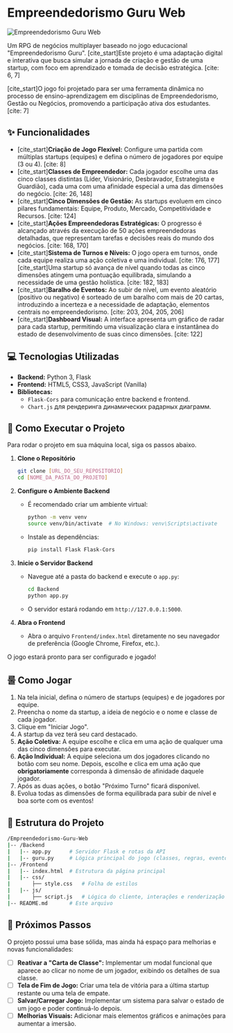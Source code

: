 # Empreendedorismo Guru Web

![Empreendedorismo Guru Web](httpsd://i.imgur.com/8a5C4gH.png)

Um RPG de negócios multiplayer baseado no jogo educacional "Empreendedorismo Guru". [cite_start]Este projeto é uma adaptação digital e interativa que busca simular a jornada de criação e gestão de uma startup, com foco em aprendizado e tomada de decisão estratégica. [cite: 6, 7]

[cite_start]O jogo foi projetado para ser uma ferramenta dinâmica no processo de ensino-aprendizagem em disciplinas de Empreendedorismo, Gestão ou Negócios, promovendo a participação ativa dos estudantes. [cite: 7]

## ✨ Funcionalidades

* [cite_start]**Criação de Jogo Flexível:** Configure uma partida com múltiplas startups (equipes) e defina o número de jogadores por equipe (3 ou 4). [cite: 8]
* [cite_start]**Classes de Empreendedor:** Cada jogador escolhe uma das cinco classes distintas (Líder, Visionário, Desbravador, Estrategista e Guardião), cada uma com uma afinidade especial a uma das dimensões do negócio. [cite: 26, 148]
* [cite_start]**Cinco Dimensões de Gestão:** As startups evoluem em cinco pilares fundamentais: Equipe, Produto, Mercado, Competitividade e Recursos. [cite: 124]
* [cite_start]**Ações Empreendedoras Estratégicas:** O progresso é alcançado através da execução de 50 ações empreendedoras detalhadas, que representam tarefas e decisões reais do mundo dos negócios. [cite: 168, 170]
* [cite_start]**Sistema de Turnos e Níveis:** O jogo opera em turnos, onde cada equipe realiza uma ação coletiva e uma individual. [cite: 176, 177] [cite_start]Uma startup só avança de nível quando todas as cinco dimensões atingem uma pontuação equilibrada, simulando a necessidade de uma gestão holística. [cite: 182, 183]
* [cite_start]**Baralho de Eventos:** Ao subir de nível, um evento aleatório (positivo ou negativo) é sorteado de um baralho com mais de 20 cartas, introduzindo a incerteza e a necessidade de adaptação, elementos centrais no empreendedorismo. [cite: 203, 204, 205, 206]
* [cite_start]**Dashboard Visual:** A interface apresenta um gráfico de radar para cada startup, permitindo uma visualização clara e instantânea do estado de desenvolvimento de suas cinco dimensões. [cite: 122]

## 💻 Tecnologias Utilizadas

* **Backend:** Python 3, Flask
* **Frontend:** HTML5, CSS3, JavaScript (Vanilla)
* **Bibliotecas:**
    * `Flask-Cors` para comunicação entre backend e frontend.
    * `Chart.js` для рендеринга динамических радарных диаграмм.

## 🚀 Como Executar o Projeto

Para rodar o projeto em sua máquina local, siga os passos abaixo.

1.  **Clone o Repositório**
    ```bash
    git clone [URL_DO_SEU_REPOSITORIO]
    cd [NOME_DA_PASTA_DO_PROJETO]
    ```

2.  **Configure o Ambiente Backend**
    * É recomendado criar um ambiente virtual:
        ```bash
        python -m venv venv
        source venv/bin/activate  # No Windows: venv\Scripts\activate
        ```
    * Instale as dependências:
        ```bash
        pip install Flask Flask-Cors
        ```

3.  **Inicie o Servidor Backend**
    * Navegue até a pasta do backend e execute o `app.py`:
        ```bash
        cd Backend
        python app.py
        ```
    * O servidor estará rodando em `http://127.0.0.1:5000`.

4.  **Abra o Frontend**
    * Abra o arquivo `Frontend/index.html` diretamente no seu navegador de preferência (Google Chrome, Firefox, etc.).

O jogo estará pronto para ser configurado e jogado!

## 룰 Como Jogar

1.  Na tela inicial, defina o número de startups (equipes) e de jogadores por equipe.
2.  Preencha o nome da startup, a ideia de negócio e o nome e classe de cada jogador.
3.  Clique em "Iniciar Jogo".
4.  A startup da vez terá seu card destacado.
5.  **Ação Coletiva:** A equipe escolhe e clica em uma ação de qualquer uma das cinco dimensões para executar.
6.  **Ação Individual:** A equipe seleciona um dos jogadores clicando no botão com seu nome. Depois, escolhe e clica em uma ação que **obrigatoriamente** corresponda à dimensão de afinidade daquele jogador.
7.  Após as duas ações, o botão "Próximo Turno" ficará disponível.
8.  Evolua todas as dimensões de forma equilibrada para subir de nível e boa sorte com os eventos!

## 📂 Estrutura do Projeto

````bash
/Empreendedorismo-Guru-Web
|-- /Backend
|   |-- app.py      # Servidor Flask e rotas da API
|   |-- guru.py     # Lógica principal do jogo (classes, regras, eventos)
|-- /Frontend
|   |-- index.html  # Estrutura da página principal
|   |-- css/   
|       ├── style.css   # Folha de estilos
|   |-- js/
|       ├── script.js   # Lógica do cliente, interações e renderização
|-- README.md       # Este arquivo
````
## 🔮 Próximos Passos

O projeto possui uma base sólida, mas ainda há espaço para melhorias e novas funcionalidades:

-   [ ] **Reativar a "Carta de Classe":** Implementar um modal funcional que aparece ao clicar no nome de um jogador, exibindo os detalhes de sua classe.
-   [ ] **Tela de Fim de Jogo:** Criar uma tela de vitória para a última startup restante ou uma tela de empate.
-   [ ] **Salvar/Carregar Jogo:** Implementar um sistema para salvar o estado de um jogo e poder continuá-lo depois.
-   [ ] **Melhorias Visuais:** Adicionar mais elementos gráficos e animações para aumentar a imersão.
